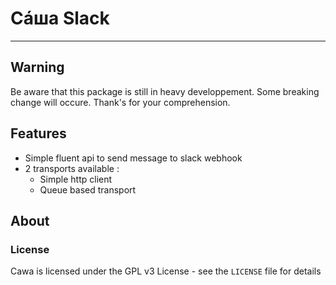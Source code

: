# Сáша Slack
-----

## Warning
Be aware that this package is still in heavy developpement.
Some breaking change will occure. Thank's for your comprehension.

## Features
* Simple fluent api to send message to slack webhook
* 2 transports available : 
  * Simple http client
  * Queue based transport 
 
## About

### License

Cawa is licensed under the GPL v3 License - see the `LICENSE` file for details

